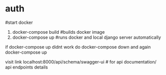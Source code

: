 # auth

#start docker
1. docker-compose build #builds docker image
2. docker-compose up #runs docker and local django server automatically

if docker-compose up didnt work do docker-compose down and again docker-compose up

visit link localhost:8000/api/schema/swagger-ui # for api documentation/ api endpoints details
